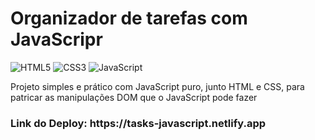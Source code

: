 <h1>Organizador de tarefas com JavaScripr</h1>

![HTML5](https://img.shields.io/badge/html5-%23E34F26.svg?style=for-the-badge&logo=html5&logoColor=white)
![CSS3](https://img.shields.io/badge/css3-%231572B6.svg?style=for-the-badge&logo=css3&logoColor=white)
![JavaScript](https://img.shields.io/badge/javascript-%23323330.svg?style=for-the-badge&logo=javascript&logoColor=%23F7DF1E)

<p>Projeto simples e prático com JavaScript puro, junto HTML e CSS, para patricar as manipulações DOM que o JavaScript pode fazer</p>

<h3>Link do Deploy: https://tasks-javascript.netlify.app</h3>
